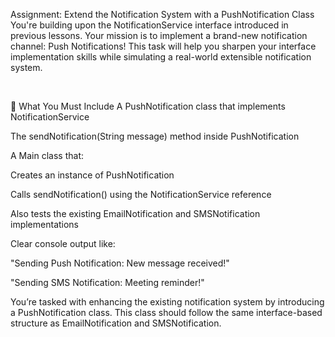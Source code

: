 Assignment: Extend the Notification System with a PushNotification Class
You're building upon the NotificationService interface introduced in previous lessons. 
Your mission is to implement a brand-new notification channel: Push Notifications! 
This task will help you sharpen your interface implementation skills while simulating a real-world extensible notification system.

 

📌 What You Must Include
A PushNotification class that implements NotificationService

The sendNotification(String message) method inside PushNotification

A Main class that:

Creates an instance of PushNotification

Calls sendNotification() using the NotificationService reference

Also tests the existing EmailNotification and SMSNotification implementations

Clear console output like:

"Sending Push Notification: New message received!"

"Sending SMS Notification: Meeting reminder!"

You’re tasked with enhancing the existing notification system by introducing a PushNotification class. 
This class should follow the same interface-based structure as EmailNotification and SMSNotification.
